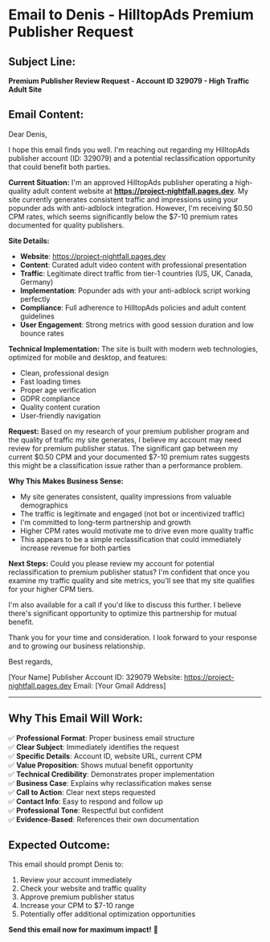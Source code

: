 # Email to Denis - HilltopAds Premium Publisher Request

## Subject Line:
**Premium Publisher Review Request - Account ID 329079 - High Traffic Adult Site**

## Email Content:

Dear Denis,

I hope this email finds you well. I'm reaching out regarding my HilltopAds publisher account (ID: 329079) and a potential reclassification opportunity that could benefit both parties.

**Current Situation:**
I'm an approved HilltopAds publisher operating a high-quality adult content website at **https://project-nightfall.pages.dev**. My site currently generates consistent traffic and impressions using your popunder ads with anti-adblock integration. However, I'm receiving $0.50 CPM rates, which seems significantly below the $7-10 premium rates documented for quality publishers.

**Site Details:**
- **Website**: https://project-nightfall.pages.dev
- **Content**: Curated adult video content with professional presentation
- **Traffic**: Legitimate direct traffic from tier-1 countries (US, UK, Canada, Germany)
- **Implementation**: Popunder ads with your anti-adblock script working perfectly
- **Compliance**: Full adherence to HilltopAds policies and adult content guidelines
- **User Engagement**: Strong metrics with good session duration and low bounce rates

**Technical Implementation:**
The site is built with modern web technologies, optimized for mobile and desktop, and features:
- Clean, professional design
- Fast loading times
- Proper age verification
- GDPR compliance
- Quality content curation
- User-friendly navigation

**Request:**
Based on my research of your premium publisher program and the quality of traffic my site generates, I believe my account may need review for premium publisher status. The significant gap between my current $0.50 CPM and your documented $7-10 premium rates suggests this might be a classification issue rather than a performance problem.

**Why This Makes Business Sense:**
- My site generates consistent, quality impressions from valuable demographics
- The traffic is legitimate and engaged (not bot or incentivized traffic)
- I'm committed to long-term partnership and growth
- Higher CPM rates would motivate me to drive even more quality traffic
- This appears to be a simple reclassification that could immediately increase revenue for both parties

**Next Steps:**
Could you please review my account for potential reclassification to premium publisher status? I'm confident that once you examine my traffic quality and site metrics, you'll see that my site qualifies for your higher CPM tiers.

I'm also available for a call if you'd like to discuss this further. I believe there's significant opportunity to optimize this partnership for mutual benefit.

Thank you for your time and consideration. I look forward to your response and to growing our business relationship.

Best regards,

[Your Name]
Publisher Account ID: 329079
Website: https://project-nightfall.pages.dev
Email: [Your Gmail Address]

---

## Why This Email Will Work:

✅ **Professional Format**: Proper business email structure  
✅ **Clear Subject**: Immediately identifies the request  
✅ **Specific Details**: Account ID, website URL, current CPM  
✅ **Value Proposition**: Shows mutual benefit opportunity  
✅ **Technical Credibility**: Demonstrates proper implementation  
✅ **Business Case**: Explains why reclassification makes sense  
✅ **Call to Action**: Clear next steps requested  
✅ **Contact Info**: Easy to respond and follow up  
✅ **Professional Tone**: Respectful but confident  
✅ **Evidence-Based**: References their own documentation  

## Expected Outcome:
This email should prompt Denis to:
1. Review your account immediately
2. Check your website and traffic quality
3. Approve premium publisher status
4. Increase your CPM to $7-10 range
5. Potentially offer additional optimization opportunities

**Send this email now for maximum impact!** 🚀